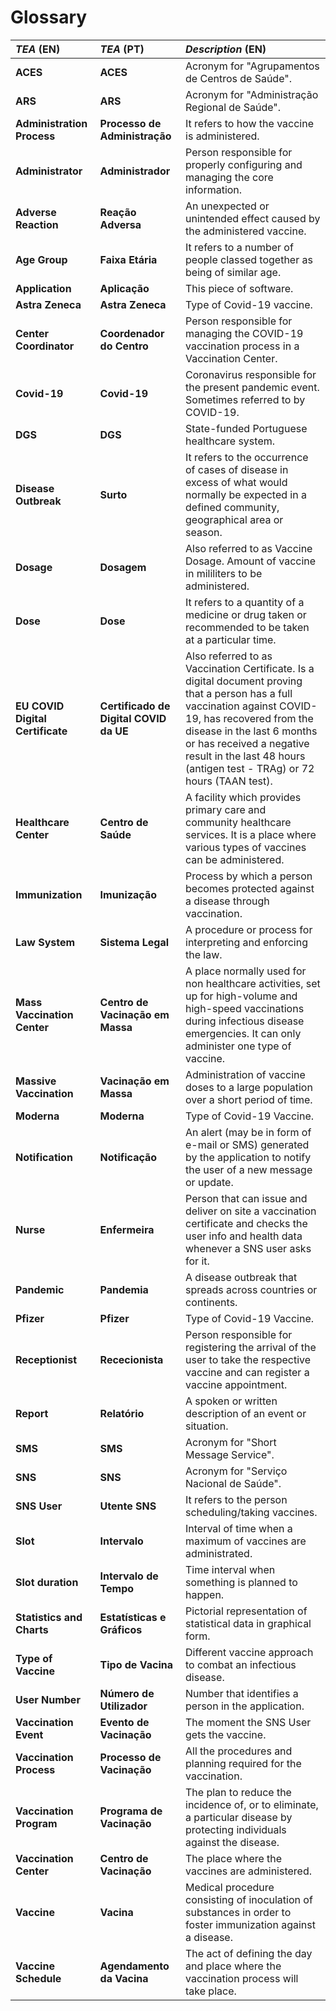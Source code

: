 # Glossary
| **_TEA_** (EN)                   | **_TEA_** (PT)                         | **_Description_** (EN)                                                                                                                                                                                                                                                                      |                                       
|:---------------------------------|:---------------------------------------|:--------------------------------------------------------------------------------------------------------------------------------------------------------------------------------------------------------------------------------------------------------------------------------------------|
| **ACES**                         | **ACES**                               | Acronym for "Agrupamentos de Centros de Saúde".                                                                                                                                                                                                                                             |
| **ARS**                          | **ARS**                                | Acronym for "Administração Regional de Saúde".                                                                                                                                                                                                                                              |
| **Administration Process**       | **Processo de Administração**          | It refers to how the vaccine is administered.                                                                                                                                                                                                                                               |
| **Administrator**                | **Administrador**                      | Person responsible for properly configuring and managing the core information.                                                                                                                                                                                                              |
| **Adverse Reaction**             | **Reação Adversa**                     | An unexpected or unintended effect caused by the administered vaccine.                                                                                                                                                                                                                      |
| **Age Group**                    | **Faixa Etária**                       | It refers to a number of people classed together as being of similar age.                                                                                                                                                                                                                   |
| **Application**                  | **Aplicação**                          | This piece of software.                                                                                                                                                                                                                                                                     |
| **Astra Zeneca**                 | **Astra Zeneca**                       | Type of Covid-19 vaccine.                                                                                                                                                                                                                                                                   |
| **Center Coordinator**           | **Coordenador do Centro**              | Person responsible for managing the COVID-19 vaccination process in a Vaccination Center.                                                                                                                                                                                                   |
| **Covid-19**                     | **Covid-19**                           | Coronavirus responsible for the present pandemic event. Sometimes referred to by COVID-19.                                                                                                                                                                                                  |
| **DGS**                          | **DGS**                                | State-funded Portuguese healthcare system.                                                                                                                                                                                                                                                  |
| **Disease Outbreak**             | **Surto**                              | It refers to the occurrence of cases of disease in excess of what would normally be expected in a defined community, geographical area or season.                                                                                                                                           |
| **Dosage**                       | **Dosagem**                            | Also referred to as Vaccine Dosage. Amount of vaccine in mililiters to be administered.                                                                                                                                                                                                     |
| **Dose**                         | **Dose**                               | It refers to a quantity of a medicine or drug taken or recommended to be taken at a particular time.                                                                                                                                                                                        |
| **EU COVID Digital Certificate** | **Certificado de Digital COVID da UE** | Also referred to as Vaccination Certificate. Is a digital document proving that a person has a full vaccination against COVID-19, has recovered from the disease in the last 6 months or has received a negative result in the last 48 hours (antigen test - TRAg) or 72 hours (TAAN test). |
| **Healthcare Center**            | **Centro de Saúde**                    | A facility which provides primary care and community healthcare services. It is a place where various types of vaccines can be administered.                                                                                                                                                |
| **Immunization**                 | **Imunização**                         | Process by which a person becomes protected against a disease through vaccination.                                                                                                                                                                                                          | 
| **Law System**                   | **Sistema Legal**                      | A procedure or process for interpreting and enforcing the law.                                                                                                                                                                                                                              |
| **Mass Vaccination Center**      | **Centro de Vacinação em Massa**       | A place normally used for non healthcare activities, set up for high-volume and high-speed vaccinations during infectious disease emergencies. It can only administer one type of vaccine.                                                                                                  |
| **Massive Vaccination**          | **Vacinação em Massa**                 | Administration of vaccine doses to a large population over a short period of time.                                                                                                                                                                                                          |
| **Moderna**                      | **Moderna**                            | Type of Covid-19 Vaccine.                                                                                                                                                                                                                                                                   |
| **Notification**                 | **Notificação**                        | An alert (may be in form of e-mail or SMS) generated by the application to notify the user of a new message or update.                                                                                                                                                                      |
| **Nurse**                        | **Enfermeira**                         | Person that can issue and deliver on site a vaccination certificate and checks the user info and health data whenever a SNS user asks for it.                                                                                                                                               |
| **Pandemic**                     | **Pandemia**                           | A disease outbreak that spreads across countries or continents.                                                                                                                                                                                                                             |
| **Pfizer**                       | **Pfizer**                             | Type of Covid-19 Vaccine.                                                                                                                                                                                                                                                                   |
| **Receptionist**                 | **Rececionista**                       | Person responsible for registering the arrival of the user to take the respective vaccine and can register a vaccine appointment.                                                                                                                                                           |
| **Report**                       | **Relatório**                          | A spoken or written description of an event or situation.                                                                                                                                                                                                                                   |
| **SMS**                          | **SMS**                                | Acronym for "Short Message Service".                                                                                                                                                                                                                                                        |
| **SNS**                          | **SNS**                                | Acronym for "Serviço Nacional de Saúde".                                                                                                                                                                                                                                                    |
| **SNS User**                     | **Utente SNS**                         | It refers to the person scheduling/taking vaccines.                                                                                                                                                                                                                                         |
| **Slot**                         | **Intervalo**                          | Interval of time when a maximum of vaccines are administrated.                                                                                                                                                                                                                              |
| **Slot duration**                | **Intervalo de Tempo**                 | Time interval when something is planned to happen.                                                                                                                                                                                                                                          |
| **Statistics and Charts**        | **Estatísticas e Gráficos**            | Pictorial representation of statistical data in graphical form.                                                                                                                                                                                                                             |
| **Type of Vaccine**              | **Tipo de Vacina**                     | Different vaccine approach to combat an infectious disease.                                                                                                                                                                                                                                 |
| **User Number**                  | **Número de Utilizador**               | Number that identifies a person in the application.                                                                                                                                                                                                                                         |
| **Vaccination Event**            | **Evento de Vacinação**                | The moment the SNS User gets the vaccine.                                                                                                                                                                                                                                                   |
| **Vaccination Process**          | **Processo de Vacinação**              | All the procedures and planning required for the vaccination.                                                                                                                                                                                                                               |
| **Vaccination Program**          | **Programa de Vacinação**              | The plan to reduce the incidence of, or to eliminate, a particular disease by protecting individuals against the disease.                                                                                                                                                                   |
| **Vaccination Center**           | **Centro de Vacinação**                | The place where the vaccines are administered.                                                                                                                                                                                                                                              |
| **Vaccine**                      | **Vacina**                             | Medical procedure consisting of inoculation of substances in order to foster immunization against a disease.                                                                                                                                                                                |
| **Vaccine Schedule**             | **Agendamento da Vacina**              | The act of defining the day and place where the vaccination process will take place.                                                                                                                                                                                                        |
